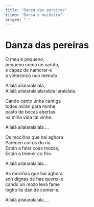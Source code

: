 ```yaml
---
title: "Danza das pereiras"
ritmo: "Dansa e muiñeira"
origen: "-"
---
```


# Danza das pereiras

O meu é pequeno,<br>
pequeno coma un xaruto, <br>
é capaz de namorar-e <br>
a vintecinco nun menuto.<br>

Ailalá ailalaralalala, <br>
Ailalá ailalaralalalaralala laralalala.

Cando canto unha cantiga <br>
todos miran para minhe <br>
pasto de bocas abertas <br>
na miña vida tal vinhe.

Ailalá ailalaralalala....

Os mociños que hai aghora <br>
Parecen coiros do río <br>
Están a falar coas mozas, <br>
Están a tremer co frio.

Ailalá ailalaralalala...

As mociñas que hai aghora <br>
son dignas de has querer-e <br>
cando un mozo leva fame <br>
logho lle dan de comer-e.

Ailalá ailalaralalala....







